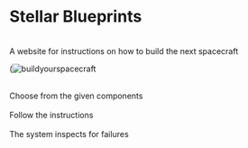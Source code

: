# Stellar Blueprints

<br>A website for instructions on how to build the next spacecraft</br>

(![buildyourspacecraft](https://github.com/user-attachments/assets/f7cd29bc-13e2-4eff-b640-4f92d888f58f)

<br>Choose from the given components</br>
<br>Follow the instructions</br>
<br>The system inspects for failures</br>

